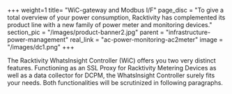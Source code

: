 +++
weight=1
title= "WiC-gateway and Modbus I/F"
page_disc = "To give a total overview of your power consumption, Racktivity has complemented its product line with a new family of power meter and monitoring devices."
section_pic = "/images/product-banner2.jpg"
parent = "infrastructure-power-management"
real_link = "ac-power-monitoring-ac2meter"
image = "/images/dc1.png"
+++

The Racktivity WhatsInsight Controller
(WiC) offers you two very distinct features. Functioning as an SSL Proxy for Racktivity Metering Devices as well as a data collector for DCPM, the WhatsInsight Controller surely fits your needs. Both functionalities will be scrutinized in following paragraphs.